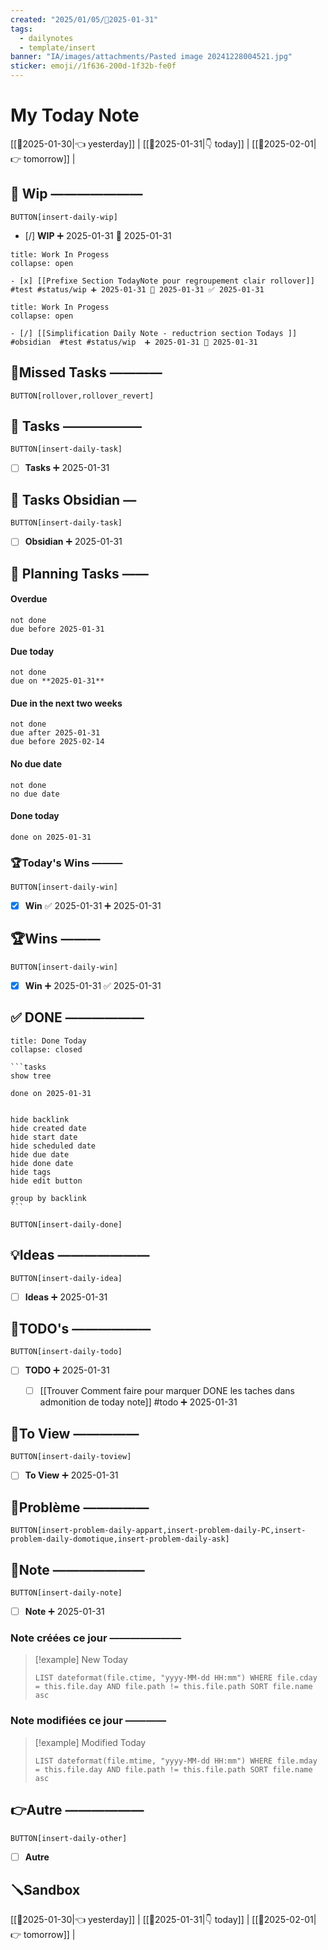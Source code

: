 ```yaml
---
created: "2025/01/05/📒2025-01-31"
tags:
  - dailynotes
  - template/insert
banner: "IA/images/attachments/Pasted image 20241228004521.jpg"
sticker: emoji//1f636-200d-1f32b-fe0f
---
```

# My Today Note

[[📒2025-01-30|👈 yesterday]] | [[📒2025-01-31|👇 today]] | [[📒2025-02-01|👉 tomorrow]] |

## 🚧 Wip ———————

`BUTTON[insert-daily-wip]`
 
 - [/] **WIP** ➕ 2025-01-31 🛫 2025-01-31

`````ad-example
title: Work In Progess
collapse: open

- [x] [[Prefixe Section TodayNote pour regroupement clair rollover]] #test #status/wip ➕ 2025-01-31 🛫 2025-01-31 ✅ 2025-01-31

`````
 
`````ad-example
title: Work In Progess
collapse: open

- [/] [[Simplification Daily Note - reductrion section Todays ]] #obsidian  #test #status/wip  ➕ 2025-01-31 🛫 2025-01-31 

`````

 


## 🥷Missed Tasks ————

`BUTTON[rollover,rollover_revert]`

## 🚀 Tasks ——————

 `BUTTON[insert-daily-task]`
 
 - [ ] **Tasks** ➕ 2025-01-31 
  
## 🚀 Tasks Obsidian —

`BUTTON[insert-daily-task]`

- [ ] **Obsidian** ➕ 2025-01-31 


## 📅 Planning Tasks ——
#### Overdue
```tasks
not done
due before 2025-01-31
```

#### Due today
```tasks
not done
due on **2025-01-31**
```

#### Due in the next two weeks
```tasks
not done
due after 2025-01-31
due before 2025-02-14
```

#### No due date
```tasks
not done
no due date
```

#### Done today
```tasks
done on 2025-01-31
```



### 🏆Today's Wins ———

`BUTTON[insert-daily-win]`
 
 - [x] **Win** ✅ 2025-01-31 ➕ 2025-01-31 
 


## 🏆Wins ———

`BUTTON[insert-daily-win]`

 - [x] **Win**  ➕ 2025-01-31 ✅ 2025-01-31
 
## ✅ DONE ——————

``````ad-tip
title: Done Today
collapse: closed

```tasks
show tree 

done on 2025-01-31


hide backlink
hide created date
hide start date
hide scheduled date
hide due date
hide done date
hide tags
hide edit button

group by backlink
```

``````

 `BUTTON[insert-daily-done]`
 


## 💡Ideas ———————

 `BUTTON[insert-daily-idea]`
 
 - [ ] **Ideas**  ➕ 2025-01-31 
 
 
## 📎TODO's ——————

`BUTTON[insert-daily-todo]`

- [ ] **TODO**  ➕ 2025-01-31
	- [ ] [[Trouver Comment faire pour marquer DONE les taches dans admonition de today note]]  #todo  ➕ 2025-01-31 



## 👀To View —————

`BUTTON[insert-daily-toview]`

- [ ] **To View**  ➕ 2025-01-31


## 🚨Problème —————

`BUTTON[insert-problem-daily-appart,insert-problem-daily-PC,insert-problem-daily-domotique,insert-problem-daily-ask]`


## 📝Note ———————

`BUTTON[insert-daily-note]`

- [ ] **Note**  ➕ 2025-01-31

### Note créées ce jour ———————
> [!example] New Today
> ```dataview
> LIST dateformat(file.ctime, "yyyy-MM-dd HH:mm") WHERE file.cday = this.file.day AND file.path != this.file.path SORT file.name asc
> ```
> 
### Note modifiées ce jour ————
> [!example] Modified Today
> ```dataview 
> LIST dateformat(file.mtime, "yyyy-MM-dd HH:mm") WHERE file.mday = this.file.day AND file.path != this.file.path SORT file.name asc
> ```
> 


## 👉Autre ——————

`BUTTON[insert-daily-other]`

- [ ] **Autre**
 

## 🪛Sandbox 







[[📒2025-01-30|👈 yesterday]] | [[📒2025-01-31|👇 today]] | [[📒2025-02-01|👉 tomorrow]] |
